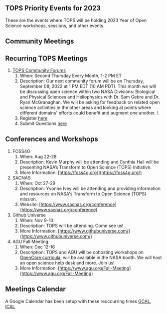 ## TOPS Priority Events for 2023

These are the events where TOPS will be holding 2023 Year of Open Science workshops, sessions, and other events.

Community Meetings
-----------------

Recurring TOPS Meetings
-----------------
1. [TOPS Community Forums](../Community_Forums) 
     1. When: Second Thursday Every Month, 1-2 PM ET 
     1. Description: Our next community forum will be on Thursday, September 08, 2022 at 1 PM EDT (10 AM PDT). This month we will be discussing open science within two NASA Divisions: Biological and Physical Sciences and Heliophysics with Dr. Sam Gebre and Dr. Ryan McGranaghan. We will be asking for feedback on related open science activities in the other areas and looking at points where different domains' efforts could benefit and augment one another. \
     1. Register [here](https://go.nasa.gov/3crKGeY) 
     1. Submit Questions [here](https://nasa.cnf.io/sessions/kzbb/#!/dashboard) 
  
Conferences and Workshops
-----------------
1. FOSS4G
    1. When: Aug 22-28
    1. Description: Kevin Murphy will be attending and Cynthia Hall will be presenting NASA’s Transform to Open Science (TOPS) Initiative.
    1. More Information: [https://foss4g.org/](https://foss4g.org/)
1. SACNAS
    1. When: Oct 27-29
    1. Description: Yvonne Ivey will be attending and providing information and resources on NASA's Transform to Open Science (TOPS) mission.
    1. Website: [https://www.sacnas.org/conference](https://www.sacnas.org/conference)
1. Github Universe
    1. When: Nov 9-10
    1. Description: TOPS will be attending. Come see us!
    1. More Information: [https://www.githubuniverse.com/](https://www.githubuniverse.com/)
1. AGU Fall Meeting
    1. When: Dec 12-16
    1. Description: TOPS and AGU will be cohosting workshops on [OpenCore curricula](https://github.com/nasa/Transform-to-Open-Science/tree/main/docs/Area2_Capacity_Sharing/OpenCore), will be available in the NASA booth. We will host an open science help desk and more. Join us! 
    1. More Information: [https://www.agu.org/Fall-Meeting](https://www.agu.org/Fall-Meeting)

Meetings Calendar
-----------------

A Google Calendar has been setup with these reoccurring times [GCAL](https://calendar.google.com/calendar/embed?), [ICAL](https://calendar.google.com/calendar/ical/tce6loed2q1rnej3q8t3i0sha0%40group.calendar.google.com/public/basic.ics)
